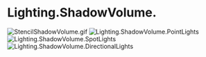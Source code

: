 ﻿# Lighting.ShadowVolume.
![StencilShadowVolume.gif](https://github.com/bitzhuwei/CSharpGL/blob/master/Demos/Lighting.ShadowVolume/StencilShadowVolume.gif?raw=true)
![Lighting.ShadowVolume.PointLights](https://github.com/bitzhuwei/CSharpGL/blob/master/Demos/Lighting.ShadowVolume/Lighting.ShadowVolume.PointLights.png?raw=true)
![Lighting.ShadowVolume.SpotLights](https://github.com/bitzhuwei/CSharpGL/blob/master/Demos/Lighting.ShadowVolume/Lighting.ShadowVolume.SpotLights.png?raw=true)
![Lighting.ShadowVolume.DirectionalLights](https://github.com/bitzhuwei/CSharpGL/blob/master/Demos/Lighting.ShadowVolume/Lighting.ShadowVolume.DirectionalLights.png?raw=true)
